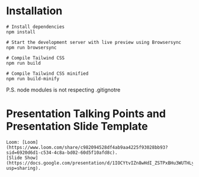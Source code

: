 # Installation

```
# Install dependencies
npm install

# Start the development server with live preview using Browsersync
npm run browsersync

# Compile Tailwind CSS
npm run build

# Compile Tailwind CSS minified
npm run build-minify

```
P.S. node modules is not respecting .gitignotre 

# Presentation Talking Points and Presentation Slide Template

```
Loom: [Loom](https://www.loom.com/share/c982094528df4ab9aa4225f93028bb93?sid=6920d6d1-c534-4c8a-bd02-60d5f10afd8c).
[Slide Show](https://docs.google.com/presentation/d/1IOCYtvIZn8wHdI_ZSTPxBHu3WUTHLyGuce61WacjbNw/edit?usp=sharing).

```
